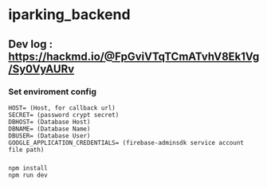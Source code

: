 # iparking_backend

## Dev log : https://hackmd.io/@FpGviVTqTCmATvhV8Ek1Vg/Sy0VyAURv

### Set enviroment config
    HOST= (Host, for callback url)
    SECRET= (password crypt secret)
    DBHOST= (Database Host)
    DBNAME= (Database Name)
    DBUSER= (Database User)
    GOOGLE_APPLICATION_CREDENTIALS= (firebase-adminsdk service account file path)
### 
    npm install
    npm run dev
    
